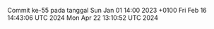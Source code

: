 Commit ke-55 pada tanggal Sun Jan 01 14:00 2023 +0100
Fri Feb 16 14:43:06 UTC 2024
Mon Apr 22 13:10:52 UTC 2024
